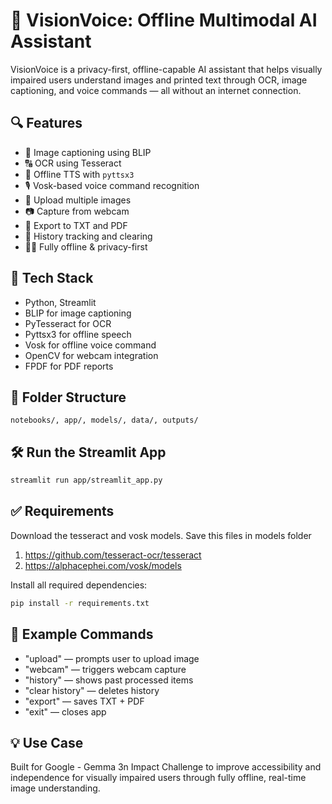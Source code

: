 # 🧠 VisionVoice: Offline Multimodal AI Assistant

VisionVoice is a privacy-first, offline-capable AI assistant that helps visually impaired users understand images and printed text through OCR, image captioning, and voice commands — all without an internet connection.

## 🔍 Features
- 📸 Image captioning using BLIP
- 🔠 OCR using Tesseract
- 🧠 Offline TTS with `pyttsx3`
- 🎙️ Vosk-based voice command recognition
- 📁 Upload multiple images
- 📷 Capture from webcam
- 📄 Export to TXT and PDF
- 🔁 History tracking and clearing
- 🧑‍💻 Fully offline & privacy-first

## 🧰 Tech Stack
- Python, Streamlit
- BLIP for image captioning
- PyTesseract for OCR
- Pyttsx3 for offline speech
- Vosk for offline voice command
- OpenCV for webcam integration
- FPDF for PDF reports

## 📁 Folder Structure
```
notebooks/, app/, models/, data/, outputs/
```

## 🛠️ Run the Streamlit App

```bash
streamlit run app/streamlit_app.py
```

## ✅ Requirements

Download the tesseract and vosk models. Save this files in models folder
1. https://github.com/tesseract-ocr/tesseract
2. https://alphacephei.com/vosk/models
   
Install all required dependencies:

```bash
pip install -r requirements.txt
```

## 📄 Example Commands

- "upload" — prompts user to upload image
- "webcam" — triggers webcam capture
- "history" — shows past processed items
- "clear history" — deletes history
- "export" — saves TXT + PDF
- "exit" — closes app

## 💡 Use Case
Built for Google - Gemma 3n Impact Challenge to improve accessibility and independence for visually impaired users through fully offline, real-time image understanding.
